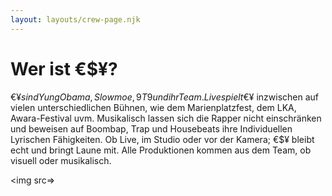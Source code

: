 ```yaml
---
layout: layouts/crew-page.njk
---
```



# Wer ist €$¥?

€$¥ sind Yung Obama, Slowmoe, 9T9 und ihr Team. Live spielt €$¥ inzwischen auf vielen unterschiedlichen Bühnen, wie dem Marienplatzfest, dem LKA, Awara-Festival uvm. 
Musikalisch lassen sich die Rapper nicht einschränken und beweisen auf Boombap, Trap und Housebeats ihre Individuellen Lyrischen Fähigkeiten. 
Ob Live, im Studio oder vor der Kamera; €$¥ bleibt echt und bringt Laune mit. 
Alle Produktionen kommen aus dem Team, ob visuell oder musikalisch.

<img src=>